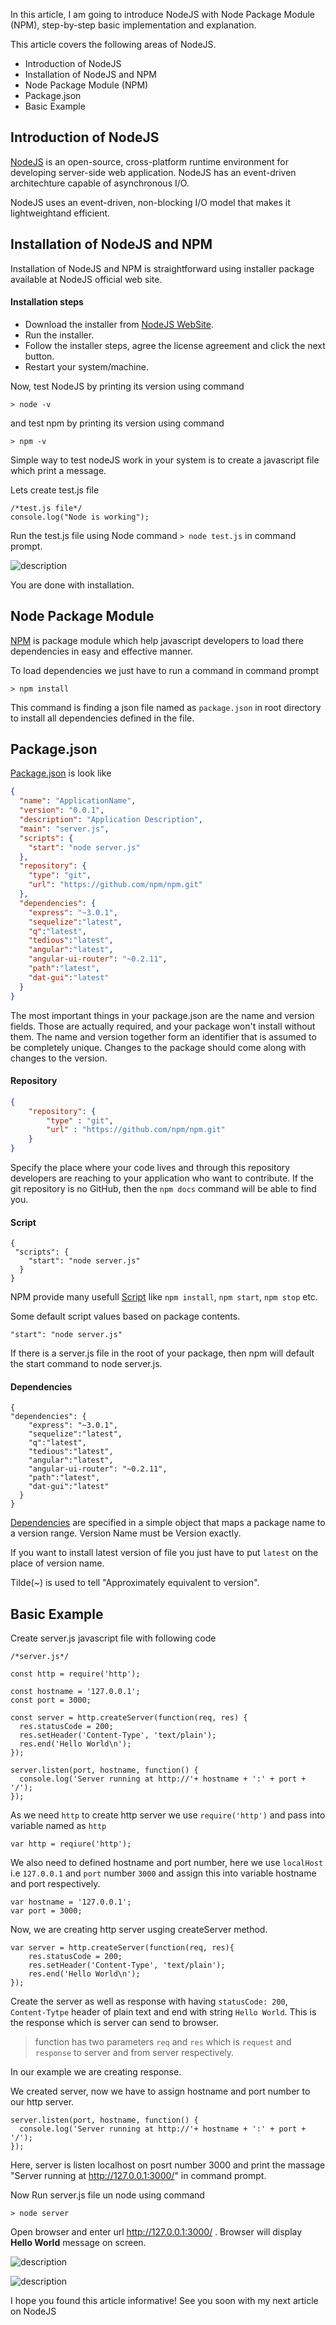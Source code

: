 In this article, I am going to introduce NodeJS with Node Package Module (NPM), step-by-step basic implementation and explanation.

This article covers the following areas of NodeJS.

* Introduction of NodeJS
* Installation of NodeJS and NPM
* Node Package Module (NPM)
* Package.json
* Basic Example

## Introduction of NodeJS 

[NodeJS](https://nodejs.org/en/) is an open-source, cross-platform runtime environment for developing server-side web application. NodeJS has an event-driven architechture capable of asynchronous I/O.

NodeJS uses an event-driven, non-blocking I/O model that makes it lightweightand efficient.

## Installation of NodeJS and NPM

Installation of NodeJS and NPM is straightforward using installer package available at NodeJS official web site.

#### Installation steps

* Download the installer from [NodeJS WebSite](https://nodejs.org/en/).
* Run the installer.
* Follow the installer steps, agree the license agreement and click the next button.
* Restart your system/machine.

Now, test NodeJS by printing its version using command

```
> node -v
```

and test npm by printing its version using command

```
> npm -v
```

Simple way to test nodeJS work in your system is to create a javascript file which print a message.

Lets create test.js file 

```
/*test.js file*/
console.log("Node is working");
```

Run the test.js file using Node command `> node test.js` in command prompt.

![description](https://raw.githubusercontent.com/pluralsight/guides/master/images/640f8199-be76-4848-a093-0f9e2825d8a8.png)

You are done with installation.

## Node Package Module

[NPM](https://www.npmjs.com/) is package module which help javascript developers to load there dependencies in easy and effective manner.

To load dependencies we just have to run a command in command prompt

```
> npm install
```

This command is finding a json file named as `package.json` in root directory to install all dependencies defined in the file.

## Package.json

[Package.json](https://docs.npmjs.com/files/package.json) is look like 

```json
{
  "name": "ApplicationName",
  "version": "0.0.1",
  "description": "Application Description",
  "main": "server.js",
  "scripts": {
    "start": "node server.js"
  },
  "repository": {
    "type": "git",
    "url": "https://github.com/npm/npm.git"
  },
  "dependencies": {
    "express": "~3.0.1",
    "sequelize":"latest",
    "q":"latest",
    "tedious":"latest",
    "angular":"latest",
    "angular-ui-router": "~0.2.11",
    "path":"latest",
    "dat-gui":"latest"
  }
}

```

The most important things in your package.json are the name and version fields. Those are actually required, and your package won't install without them. The name and version together form an identifier that is assumed to be completely unique. Changes to the package should come along with changes to the version.

#### Repository 

```json
{
    "repository": {
        "type" : "git",
        "url" : "https://github.com/npm/npm.git"
    }
}
```

Specify the place where your code lives and through this repository developers are reaching to your application who want to contribute. If the git repository is no GitHub, then the `npm docs` command will be able to find you.

#### Script

```
{
 "scripts": {
    "start": "node server.js"
  }
}
```

NPM provide many usefull [Script](https://docs.npmjs.com/misc/scripts) like `npm install`, `npm start`, `npm stop` etc.

Some default script values based on package contents.

```
"start": "node server.js"
```

If there is a server.js file in the root of your package, then npm will default the start command to node server.js.

#### Dependencies

```
{
"dependencies": {
    "express": "~3.0.1",
    "sequelize":"latest",
    "q":"latest",
    "tedious":"latest",
    "angular":"latest",
    "angular-ui-router": "~0.2.11",
    "path":"latest",
    "dat-gui":"latest"
  }
}
```

[Dependencies](https://docs.npmjs.com/files/package.json#dependencies) are specified in a simple object that maps a package name to a version range.
Version Name must be Version exactly.

If you want to install latest version of file you just have to put `latest` on the place of version name.

Tilde(~) is used to tell "Approximately equivalent to version".

## Basic Example

Create server.js javascript file with following code

```
/*server.js*/

const http = require('http');

const hostname = '127.0.0.1';
const port = 3000;

const server = http.createServer(function(req, res) {
  res.statusCode = 200;
  res.setHeader('Content-Type', 'text/plain');
  res.end('Hello World\n');
});

server.listen(port, hostname, function() {
  console.log('Server running at http://'+ hostname + ':' + port + '/');
});
```

As we need `http` to create http server we use `require('http')` and pass into variable named as `http`

```
var http = reqiure('http');
```

We also need to defined hostname and port number, here we use `localHost` i.e `127.0.0.1` and `port` number `3000` and assign this into variable hostname and port respectively.

```
var hostname = '127.0.0.1';
var port = 3000;
```

Now, we are creating http server usging createServer method.

```
var server = http.createServer(function(req, res){
    res.statusCode = 200;
    res.setHeader('Content-Type', 'text/plain');
    res.end('Hello World\n');
});
```

Create the server as well as response with having `statusCode: 200`, `Content-Tytpe` header of plain text and end with string `Hello World`. This is the response which is server can send to browser.

> function has two parameters `req` and `res` which is `request` and `response` to server and from server respectively.

In our example we are creating response.

We created server, now we have to assign hostname and port number to our http server.

```
server.listen(port, hostname, function() {
  console.log('Server running at http://'+ hostname + ':' + port + '/');
});
```

Here, server is listen localhost on posrt number 3000 and print the massage "Server running at http://127.0.0.1:3000/" in command prompt.

Now Run server.js file un node using command

```
> node server
```

Open browser and enter url http://127.0.0.1:3000/ . Browser will display **Hello World** message on screen.


![description](https://raw.githubusercontent.com/pluralsight/guides/master/images/b4eb365b-23f9-4fc1-b4a8-34b1b9b3e8e9.png)


![description](https://raw.githubusercontent.com/pluralsight/guides/master/images/cfaa1589-9a62-48eb-b3f5-3707d3d14a6d.png)



I hope you found this article informative! See you soon with my next article on NodeJS
